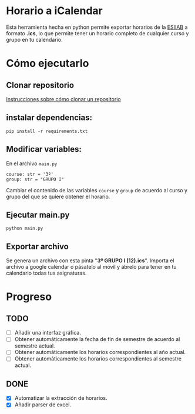 # Horario a iCalendar

Esta herramienta hecha en python permite exportar horarios de la [ESIIAB](https://www.esiiab.uclm.es/grado/horarios.php?que=&curso=2024-25&submenu=2) a formato **.ics**, lo que permite tener un horario completo de cualquier curso y grupo en tu calendario.

# Cómo ejecutarlo
## Clonar repositorio
[Instrucciones sobre cómo clonar un repositorio](https://docs.github.com/es/repositories/creating-and-managing-repositories/cloning-a-repository)
## instalar dependencias:    
`pip install -r requirements.txt`

## Modificar variables: 
En el archivo `main.py`
```
course: str = '3º'  
group: str = "GRUPO I" 
```  
Cambiar el contenido de las variables `course` y `group` de acuerdo al curso y grupo del que se quiere obtener el horario.

## Ejecutar main.py
`python main.py`

## Exportar archivo
Se genera un archivo con esta pinta "**3º GRUPO I (12).ics**". Importa el archivo a google calendar o pásatelo al móvil y ábrelo para tener en tu calendario todas tus asignaturas.

# Progreso
## TODO
- [ ] Añadir una interfaz gráfica.
- [ ] Obtener automáticamente la fecha de fin de semestre de acuerdo al semestre actual.
- [ ] Obtener automáticamente los horarios correspondientes al año actual.
- [ ] Obtener automáticamente los horarios correspondientes al semestre actual.

## DONE
- [X] Automatizar la extracción de horarios.
- [X] Añadir parser de excel.
